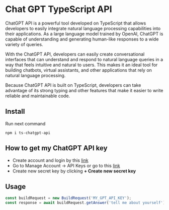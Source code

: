 # Chat GPT TypeScript API

ChatGPT API is a powerful tool developed on TypeScript that allows developers to easily integrate natural language processing capabilities into their applications. 
As a large language model trained by OpenAI, ChatGPT is capable of understanding and generating human-like responses to a wide variety of queries.


With the ChatGPT API, developers can easily create conversational interfaces that can understand and respond to natural 
language queries in a way that feels intuitive and natural to users. 
This makes it an ideal tool for building chatbots, virtual assistants,
and other applications that rely on natural language processing.

Because ChatGPT API is built on TypeScript,
developers can take advantage of its strong typing and other features that make 
it easier to write reliable and maintainable code. 


## Install

Run next command

```shell
npm i ts-chatgpt-api
```
## How to get my ChatGPT API key

* Create account and login by this [link](https://platform.openai.com/)
* Go to Manage Account -> API Keys or go to this [link](https://platform.openai.com/account/api-keys)
* Create new secret key by clicking **+ Create new secret key**

## Usage

```ts
const buildRequest = new BuildRequest('MY_GPT_API_KEY');
const response = await buildRequest.getAnswer('tell me about yourself');
```

